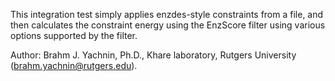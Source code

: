 This integration test simply applies enzdes-style constraints from a file, and then calculates the 
constraint energy using the EnzScore filter using various options supported by the filter.

Author: Brahm J. Yachnin, Ph.D., Khare laboratory, Rutgers University (brahm.yachnin@rutgers.edu).

